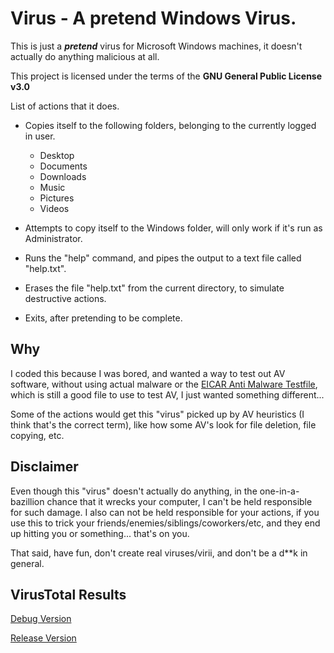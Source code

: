 # Virus - A pretend Windows Virus.

This is just a **_pretend_** virus for Microsoft Windows machines, it doesn't actually do anything malicious at all.

This project is licensed under the terms of the **GNU General Public License v3.0**

List of actions that it does.
- Copies itself to the following folders, belonging to the currently logged in user.
  - Desktop
  - Documents
  - Downloads
  - Music
  - Pictures
  - Videos

- Attempts to copy itself to the Windows folder, will only work if it's run as Administrator.
- Runs the "help" command, and pipes the output to a text file called "help.txt".
- Erases the file "help.txt" from the current directory, to simulate destructive actions.
- Exits, after pretending to be complete.

## Why
I coded this because I was bored, and wanted a way to test out AV software, without using actual malware or the [EICAR Anti Malware Testfile](https://www.eicar.org/?page_id=3950), which is still a good file to use to test AV, I just wanted something different...

Some of the actions would get this "virus" picked up by AV heuristics (I think that's the correct term), like how some AV's look for file deletion, file copying, etc.

## Disclaimer
Even though this "virus" doesn't actually do anything, in the one-in-a-bazillion chance that it wrecks your computer, I can't be held responsible for such damage.
I also can not be held responsible for your actions, if you use this to trick your friends/enemies/siblings/coworkers/etc, and they end up hitting you or something... that's on you.

That said, have fun, don't create real viruses/virii, and don't be a d**k in general.

## VirusTotal Results
[Debug Version](https://www.virustotal.com/gui/file/14f458af702f1a55bcf9b338364b912674323db70916971a26644b31aa084ffe/detection)

[Release Version](https://www.virustotal.com/gui/file/980e80f5fd16fa584ccc9ff55805dadc3aea9a19439a75d30b68cc9623ef2719/detection)
